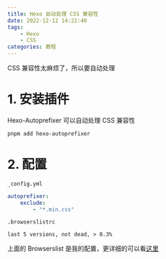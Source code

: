 ```yaml
---
title: Hexo 自动处理 CSS 兼容性
date: 2022-12-12 14:22:40
tags:
    - Hexo
    - CSS
categories: 教程
---
```


CSS 兼容性太麻烦了，所以要自动处理

<!-- more -->

# 1. 安装插件

Hexo-Autoprefixer 可以自动处理 CSS 兼容性

```bash
pnpm add hexo-autoprefixer
```

# 2. 配置

`_config.yml`

```yaml
autoprefixer:
    exclude:
        - "*.min.css"
```

`.browserslistrc`

```browserslistrc
last 5 versions, not dead, > 0.3%
```

上面的 Browserslist 是我的配置，更详细的可以看[这里](https://github.com/browserslist/browserslist#config-file)
